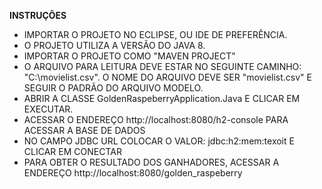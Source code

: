 <p><strong>INSTRU&Ccedil;&Otilde;ES</strong></p>
<ul>
<li>IMPORTAR O PROJETO NO ECLIPSE, OU IDE DE PREFER&Ecirc;NCIA.</li>
<li>O PROJETO UTILIZA A VERS&Atilde;O DO JAVA 8.</li>
<li>IMPORTAR O PROJETO COMO "MAVEN PROJECT"</li>
<li>O ARQUIVO PARA LEITURA DEVE ESTAR NO SEGUINTE CAMINHO: "C:\movielist.csv". O NOME DO ARQUIVO DEVE SER "movielist.csv" E SEGUIR O PADR&Atilde;O DO ARQUIVO MODELO.</li>
<li>ABRIR A CLASSE GoldenRaspeberryApplication.Java E CLICAR EM EXECUTAR.</li>
<li>ACESSAR O ENDERE&Ccedil;O http://localhost:8080/h2-console PARA ACESSAR A BASE DE DADOS</li>
<li>NO CAMPO JDBC URL COLOCAR O VALOR: jdbc:h2:mem:texoit E CLICAR EM CONECTAR</li>
<li>PARA OBTER O RESULTADO DOS GANHADORES, ACESSAR A ENDERE&Ccedil;O http://localhost:8080/golden_raspeberry</li>
</ul>
